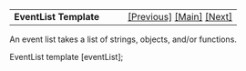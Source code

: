 ---
---
<table width="100%" data-border="0" data-cellspacing="0"
data-cellpadding="3" data-bgcolor="#C0C0C0">
<colgroup>
<col style="width: 50%" />
<col style="width: 50%" />
</colgroup>
<tbody>
<tr>
<td style="text-align: left;"><strong>EventList Template<br />
</strong></td>
<td style="text-align: right;"><a
href="exitabletemplate.html">[Previous]</a> <a
href="generalintroduction.html">[Main]</a> <a
href="footnotetemplate.html">[Next]</a></td>
</tr>
</tbody>
</table>

  
An event list takes a list of strings, objects, and/or functions.  
  
EventList template \[eventList\];  
  

